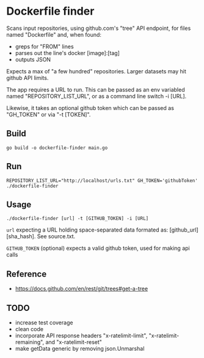 Dockerfile finder
=======================
Scans input repositories, using github.com's "tree" API endpoint, for files named "Dockerfile" and, when found:
 - greps for "FROM" lines
 - parses out the line's docker [image]:[tag]
 - outputs JSON 

Expects a max of "a few hundred" repositories. Larger datasets may hit github API limits.

The app requires a URL to run. This can be passed as an env variabled named "REPOSITORY_LIST_URL", or as
a command line switch -i [URL]. 

Likewise, it takes an optional github token which can be passed as "GH_TOKEN" or via "-t [TOKEN]".

Build
------------
`go build -o dockerfile-finder main.go`

Run
------------
`REPOSITORY_LIST_URL="http://localhost/urls.txt" GH_TOKEN='githubToken' ./dockerfile-finder`

Usage
------------
`./dockerfile-finder [url] -t [GITHUB_TOKEN] -i [URL]`

`url` expecting a URL holding space-separated data formated as: [github_url] [sha_hash]. See source.txt. 

`GITHUB_TOKEN` (optional) expects a valid github token, used for making api calls

Reference
-----------
 - https://docs.github.com/en/rest/git/trees#get-a-tree

TODO
-----------
 - increase test coverage
 - clean code
 - incorporate API response headers "x-ratelimit-limit", "x-ratelimit-remaining", and "x-ratelimit-reset"
 - make getData generic by removing json.Unmarshal
